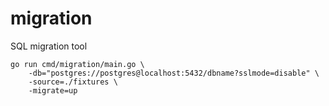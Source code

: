 # migration

SQL migration tool

```console
go run cmd/migration/main.go \
    -db="postgres://postgres@localhost:5432/dbname?sslmode=disable" \
    -source=./fixtures \
    -migrate=up
```